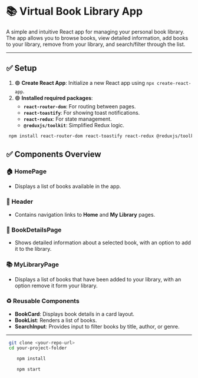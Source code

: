 # 📚 Virtual Book Library App

A simple and intuitive React app for managing your personal book library. The app allows you to browse books, view detailed information, add books to your library, remove from your library, and search/filter through the list.

---

## ✅ Setup

1. 🟢 **Create React App**: Initialize a new React app using `npx create-react-app`.
2. 🟢 **Installed required packages**:
   - **`react-router-dom`**: For routing between pages.
   - **`react-toastify`**: For showing toast notifications.
   - **`react-redux`**: For state management.
   - **`@reduxjs/toolkit`**: Simplified Redux logic.

```bash
 npm install react-router-dom react-toastify react-redux @reduxjs/toolkit
```

## ✅ Components Overview

### 🏠 HomePage

- Displays a list of books available in the app.

### 🧭 Header

- Contains navigation links to **Home** and **My Library** pages.

### 📖 BookDetailsPage

- Shows detailed information about a selected book, with an option to add it to the library.

### 📚 MyLibraryPage

- Displays a list of books that have been added to your library, with an option remove it form your library.

### ♻️ Reusable Components

- **BookCard**: Displays book details in a card layout.
- **BookList**: Renders a list of books.
- **SearchInput**: Provides input to filter books by title, author, or genre.

---

```bash
 git clone <your-repo-url>
 cd your-project-folder
```

```bash
    npm install
```

```bash
    npm start
```
